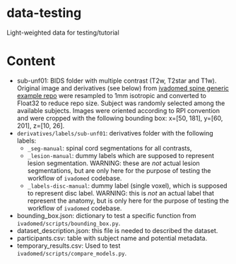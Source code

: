 # data-testing
Light-weighted data for testing/tutorial

# Content
* sub-unf01: BIDS folder with multiple contrast (T2w, T2star and T1w). Original image and derivatives (see below) from [ivadomed spine generic example repo](https://github.com/ivadomed/data_example_spinegeneric/releases/tag/r20200907) were resampled to 1mm isotropic and converted to Float32 to reduce repo size. Subject was randomly selected among the available subjects. Images were oriented according to RPI convention and were cropped with the following bounding box: x=[50, 181], y=[60, 201], z=[10, 26].
* `derivatives/labels/sub-unf01`: derivatives folder with the following labels:
  * `_seg-manual`: spinal cord segmentations for all contrasts,
  * `_lesion-manual`: dummy labels which are supposed to represent lesion segmentation. WARNING: these are *not* actual lesion segmentations, but are only here for the purpose of testing the workflow of `ivadomed` codebase.
  * `_labels-disc-manual`: dummy label (single voxel), which is supposed to represent disc label. WARNING: this is *not* an actual label that represent the anatomy, but is only here for the purpose of testing the workflow of `ivadomed` codebase.
* bounding\_box.json: dictionary to test a specific function from `ivadomed/scripts/bounding_box.py`.
* dataset\_description.json: this file is needed to described the dataset.
* participants.csv: table with subject name and potential metadata.
* temporary\_results.csv: Used to test `ivadomed/scripts/compare_models.py`.
